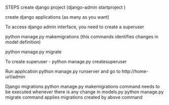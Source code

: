 STEPS
create django project (django-admin startproject <projectname>)

create django applications (as many as you want)

To access django admin interface, you need to create a superuser

python manage.py makemigrations (this commands identifies changes in model definition)

python manage.py migrate

To create superuser - python manage.py createsuperuser

Run application python manage.py runserver and go to http://home-url/admin

Django migrations
python manage.py makemigrations command needs to be executed whenever there is any change in models.py
python manage.py migrate command applies migrations created by above command